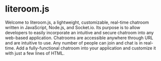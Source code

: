 literoom.js
===========

Welcome to literoom.js, a lightweight, customizable, real-time chatroom written in JavaScript, Node.js, and Socket.io.
Its purpose is to allow developers to easily incorporate an intuitive and secure chatroom into any web-based application.
Chatrooms are accessible anywhere through URL and are intuitive to use. Any number of people can join and chat is in real-time.
Add a fully-functional chatroom into your application and customize it with just a few lines of HTML.